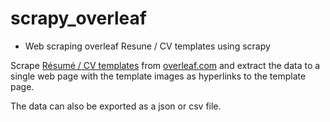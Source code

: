 # scrapy_overleaf

* Web scraping overleaf Resune / CV templates using scrapy

Scrape [Résumé / CV templates](https://www.overleaf.com/latex/templates/tagged/cv) from [overleaf.com](https://www.overleaf.com/) and extract the data to a single web page with the template images as hyperlinks to the template page.

The data can also be exported as a json or csv file.
